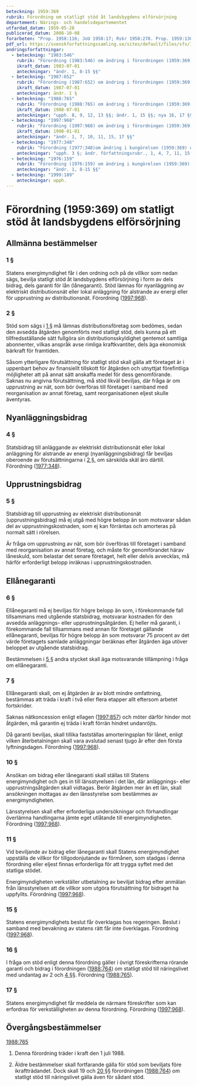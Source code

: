 ```yaml
---
beteckning: 1959:369
rubrik: Förordning om statligt stöd åt landsbygdens elförsörjning
departement: Närings- och handelsdepartementet
utfardad_datum: 1959-05-28
publicerad_datum: 2008-10-08
forarbeten: "Prop. 1958:116; JoU 1958:17; Rskr 1958:278. Prop. 1959:130; JoU 1959:27; Rskr 1959:262"
pdf_url: https://svenskforfattningssamling.se/sites/default/files/sfs/1959-05/SFS1959-369.pdf
andringsforfattningar:
  - beteckning: "1983:546"
    rubrik: "Förordning (1983:546) om ändring i förordningen (1959:369) om statligt stöd åt landsbygdens elförsörjning"
    ikraft_datum: 1983-07-01
    anteckningar: "ändr. 1, 8-15 §§"
  - beteckning: "1987:652"
    rubrik: "Förordning (1987:652) om ändring i förordningen (1959:369) om statligt stöd åt landsbygdens elförsörjning"
    ikraft_datum: 1987-07-01
    anteckningar: ändr. 1 §
  - beteckning: "1988:765"
    rubrik: "Förordning (1988:765) om ändring i förordningen (1959:369) om statligt stöd åt landsbygdens elförsörjning"
    ikraft_datum: 1988-07-01
    anteckningar: "upph. 8, 9, 12, 13 §§; ändr. 1, 15 §§; nya 16, 17 §§"
  - beteckning: "1997:968"
    rubrik: "Förordning (1997:968) om ändring i förordningen (1959:369) om statligt stöd åt landsbygdens elförsörjning"
    ikraft_datum: 1998-01-01
    anteckningar: "ändr. 1, 7, 10, 11, 15, 17 §§"
  - beteckning: "1977:348"
    rubrik: "Förordning (1977:348)om ändring i kungörelsen (1959:369) om statligt stöd åt landsbygdens elförsörjning"
    anteckningar: "upph. 3 §; ändr. författningsrubr., 1, 4, 7, 11, 15 §§; omtryck"
  - beteckning: "1976:159"
    rubrik: "Förordning (1976:159) om ändring i kungörelsen (1959:369) om statligt stöd åt landsbygdens elförsörjning"
    anteckningar: "ändr. 1, 8-15 §§"
  - beteckning: "1999:189"
    anteckningar: upph.
---
```


# Förordning (1959:369) om statligt stöd åt landsbygdens elförsörjning

## Allmänna bestämmelser

### 1 §

Statens energimyndighet får i den ordning och på de villkor som nedan sägs, bevilja statligt stöd åt landsbygdens elförsörjning i form av dels bidrag, dels garanti för lån (lånegaranti). Stöd lämnas för nyanläggning av elektriskt distributionsnät eller lokal anläggning för alstrande av energi eller för upprustning av distributionsnät. Förordning ([1997:968](https://selex.se/eli/sfs/1997/968)).

### 2 §

Stöd som sägs i [1 §](#1) må lämnas distributionsföretag som bedömes, sedan den avsedda åtgärden genomförts med statligt stöd, dels kunna på ett tillfredsställande sätt fullgöra sin distributionsskyldighet gentemot samtliga abonnenter, vilkas anspråk avse rimliga kraftkvantiter, dels äga ekonomisk bärkraft för framtiden.

Såsom ytterligare förutsättning för statligt stöd skall gälla att företaget är i uppenbart behov av finansiellt tillskott för åtgärden och utnyttjat förefintliga möjligheter att på annat sätt anskaffa medel för dess genomförande. Saknas nu angivna förutsättning, må stöd likväl beviljas, där fråga är om upprustning av nät, som bör överföras till företaget i samband med reorganisation av annat företag, samt reorganisationen eljest skulle äventyras.

## Nyanläggningsbidrag

### 4 §

Statsbidrag till anläggande av elektriskt distributionsnät eller lokal anläggning för alstrande av energi (nyanläggningsbidrag) får beviljas oberoende av förutsättningarna i [2 §](#2), om särskilda skäl äro därtill. Förordning ([1977:348](https://selex.se/eli/sfs/1977/348)).

## Upprustningsbidrag

### 5 §

Statsbidrag till upprustning av elektriskt distributionsnät (upprustningsbidrag) må ej utgå med högre belopp än som motsvarar sådan del av upprustningskostnaden, som ej kan förräntas och amorteras på normalt sätt i rörelsen.

Är fråga om upprustning av nät, som bör överföras till företaget i samband med reorganisation av annat företag, och måste för genomförandet härav låneskuld, som belastar det senare företaget, helt eller delvis avvecklas, må härför erforderligt belopp inräknas i upprustningskostnaden.

## Ellånegaranti

### 6 §

Ellånegaranti må ej beviljas för högre belopp än som, i förekommande fall tillsammans med utgående statsbidrag, motsvarar kostnaden för den avsedda anläggnings-  eller upprustningsåtgärden. Ej heller må garanti, i förekommande fall tillsammans med annan för företaget gällande ellånegaranti, beviljas för högre belopp än som motsvarar 75 procent av det värde företagets samlade anläggningar beräknas efter åtgärden äga utöver beloppet av utgående statsbidrag.

Bestämmelsen i [5 §](#5) andra stycket skall äga motsvarande tillämpning i fråga om ellånegaranti.

### 7 §

Ellånegaranti skall, om ej åtgärden är av blott mindre omfattning, bestämmas att träda i kraft i två eller flera etapper allt eftersom arbetet fortskrider.

Saknas nätkoncession enligt ellagen ([1997:857](https://selex.se/eli/sfs/1997/857)) och möter därför hinder mot åtgärden, må garantin ej träda i kraft förrän hindret undanröjts.

Då garanti beviljas, skall tillika fastställas amorteringsplan för lånet, enligt vilken återbetalningen skall vara avslutad senast tjugo år efter den första lyftningsdagen. Förordning ([1997:968](https://selex.se/eli/sfs/1997/968)).

### 10 §

Ansökan om bidrag eller lånegaranti skall ställas till Statens energimyndighet och ges in till länsstyrelsen i det län, där anläggnings- eller upprustningsåtgärden skall vidtagas. Berör åtgärden mer än ett län, skall ansökningen mottagas av den länsstyrelse som bestämmes av energimyndigheten.

Länsstyrelsen skall efter erforderliga undersökningar och förhandlingar överlämna handlingarna jämte eget utlåtande till energimyndigheten. Förordning ([1997:968](https://selex.se/eli/sfs/1997/968)).

### 11 §

Vid beviljande av bidrag eller lånegaranti skall Statens energimyndighet uppställa de villkor för tillgodonjutande av förmånen, som stadgas i denna förordning eller eljest finnas erforderliga för att trygga syftet med det statliga stödet.

Energimyndigheten verkställer utbetalning av beviljat bidrag efter anmälan från länsstyrelsen att de villkor som utgöra förutsättning för bidraget ha uppfyllts. Förordning ([1997:968](https://selex.se/eli/sfs/1997/968)).

### 15 §

Statens energimyndighets beslut får överklagas hos regeringen. Beslut i samband med bevakning av statens rätt får inte överklagas. Förordning ([1997:968](https://selex.se/eli/sfs/1997/968)).

### 16 §

I fråga om stöd enligt denna förordning gäller i övrigt föreskrifterna rörande garanti och bidrag i förordningen ([1988:764](https://selex.se/eli/sfs/1988/764)) om statligt stöd till näringslivet med undantag av 2 och [4 §](#4)§. Förordning ([1988:765](https://selex.se/eli/sfs/1988/765)).

### 17 §

Statens energimyndighet får meddela de närmare föreskrifter som kan erfordras för verkställigheten av denna förordning. Förordning ([1997:968](https://selex.se/eli/sfs/1997/968)).

## Övergångsbestämmelser

[1988:765](https://selex.se/eli/sfs/1988/765)

1. Denna förordning träder i kraft den 1 juli 1988.

2. Äldre bestämmelser skall fortfarande gälla för stöd som beviljats före ikraftträdandet. Dock skall 19 och [20 §](#20)§ förordningen ([1988:764](https://selex.se/eli/sfs/1988/764)) om statligt stöd till näringslivet gälla även för sådant stöd.